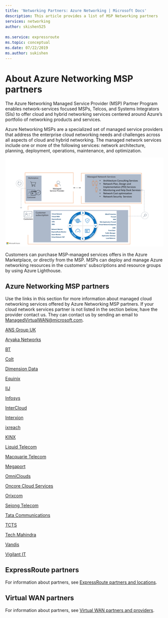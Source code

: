 ```yaml
---
title: 'Networking Partners: Azure Networking | Microsoft Docs'
description: This article provides a list of MSP Networking partners
services: networking
author: skishen525

ms.service: expressroute
ms.topic: conceptual
ms.date: 07/22/2019
ms.author: sukishen
---
```


# About Azure Networking MSP partners

The Azure Networking Managed Service Provider (MSP) Partner Program enables network-services focused MSPs, Telcos, and Systems Integrators (SIs) to offer cloud and hybrid networking services centered around Azure’s portfolio of networking products and services.

Azure Networking MSPs are a specialized set of managed service providers that address the enterprise cloud networking needs and challenges across all aspects of cloud and hybrid networking. The managed network services include one or more of the following services: network architecture, planning, deployment, operations, maintenance, and optimization.

![MSP][0]

Customers can purchase MSP-managed services offers in the Azure Marketplace, or directly from the MSP. MSPs can deploy and manage Azure networking resources in the customers' subscriptions and resource groups by using Azure Lighthouse.

## <a name="msp"></a>Azure Networking MSP partners

Use the links in this section for more information about managed cloud networking services offered by Azure Networking MSP partners. If your cloud network services partner is not listed in the section below, have the provider contact us. They can contact us by sending an email to ManagedVirtualWAN@microsoft.com. 

[ANS Group UK](https://www.ans.co.uk/)

[Aryaka Networks](https://www.aryaka.com/azure-msp-vwan-managed-service-provider-launch-partner-aryaka/)

[BT](https://www.globalservices.bt.com/en/aboutus/news-press/bt-named-one-of-the-first-global-managed-service-providers-for-a-new-microsoft-azure-networking-virtual-wan-services/)

[Colt](https://www.colt.net/why-colt/strategic-alliances/microsoft-partnership/msp/)

[Dimension Data](https://www.dimensiondata.com/)

[Equinix](https://www.equinix.com/)

[IIJ](https://www.iij.ad.jp/biz/cloudex/)

[Infosys](https://www.infosys.com/services/microsoft-cloud-business/pages/index.aspx)

[InterCloud](https://intercloud.com/partners/microsoft-azure/)

[Interxion](https://www.interxion.com/products/interconnection/cloud-connect/support-your-cloud-strategy/)

[ixreach](https://www.ixreach.com/)

[KINX](https://www.kinx.net/service/cloud/?lang=en)

[Liquid Telecom](https://www.liquidtelecom.com/products-and-services/microsoft-azure.html)

[Macquarie Telecom](https://macquariecloudservices.com/azure-managed-services/)

[Megaport](https://www.megaport.com/services/microsoft-expressroute/)

[OmniClouds](https://omniclouds.com/services/)

[Oncore Cloud Services]( https://www.oncore.cloud/services/ue-for-expressroute/)

[Orixcom]( https://www.orixcom.com/cloud-solutions/)

[Sejong Telecom](https://www.sejongtelecom.net/en/pages/service/cloud_ms)

[Tata Communications](https://www.tatacommunications.com/about/our-alliances/microsoft-alliance/)

[TCTS](https://www.tatacommunications-ts.com/index.php)

[Tech Mahindra](https://networkservices.techmahindra.com/pages/default.aspx)

[Vandis](https://www.vandis.com/microsoft-azure-practice/)

[Vigilant IT](https://vigilant.it/manage-cloud-service/)

## <a name="expressroute"></a>ExpressRoute partners

For information about partners, see [ExpressRoute partners and locations](../expressroute/expressroute-locations-providers.md).

## <a name="vwan"></a>Virtual WAN partners

For information about partners, see [Virtual WAN partners and providers](../virtual-wan/virtual-wan-locations-partners.md).

<!--Image References-->
[0]: ./media/networking-partners-msp/msp.png "MSP program description"

